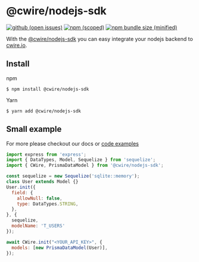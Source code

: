 # @cwire/nodejs-sdk

[![github (open issues)](https://img.shields.io/github/issues/cwire-io/nodejs-sdk)](https://github.com/cwire-io/nodejs-sdk)
[![npm (scoped)](https://img.shields.io/npm/v/@cwire/nodejs-sdk.svg)](https://www.npmjs.com/package/@cwire/nodejs-sdk)
[![npm bundle size (minified)](https://img.shields.io/github/stars/cwire-io/nodejs-sdk)](https://www.npmjs.com/package/@cwire/nodejs-sdk)

With the [@cwire/nodejs-sdk](https://github.com/cwire-io/nodejs-sdk) you can easy integrate your nodejs backend
to [cwire.io](https://cwire.io).
 
## Install

npm
```
$ npm install @cwire/nodejs-sdk
```
Yarn
```
$ yarn add @cwire/nodejs-sdk
```

## Small example
For more please checkout our docs or [code examples](https://github.com/cwire-io/nodejs-sdk/tree/master/examples)
```js
import express from 'express';
import { DataTypes, Model, Sequelize } from 'sequelize';
import { CWire, PrismaDataModel } from '@cwire/nodejs-sdk';

const sequelize = new Sequelize('sqlite::memory');
class User extends Model {}
User.init({
  field: {
    allowNull: false,
    type: DataTypes.STRING,
  },
}, {
  sequelize,
  modelName: 'T_USERS'
});

await CWire.init("<YOUR_API_KEY>", {
  models: [new PrismaDataModel(User)],
});
```
